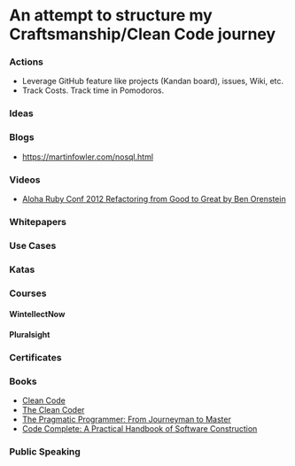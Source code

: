 # An attempt to structure my Craftsmanship/Clean Code journey


### Actions

- Leverage GitHub feature like projects (Kandan board), issues, Wiki, etc.
- Track Costs. Track time in Pomodoros.

### Ideas



### Blogs

- https://martinfowler.com/nosql.html

### Videos
- [Aloha Ruby Conf 2012 Refactoring from Good to Great by Ben Orenstein](https://www.youtube.com/watch?v=DC-pQPq0acs&t=599sI)

### Whitepapers


### Use Cases


### Katas

### Courses


#### WintellectNow


#### Pluralsight


### Certificates


### Books

- [Clean Code](https://www.amazon.com/Clean-Code-Handbook-Software-Craftsmanship/dp/0132350882/ref=sr_1_1?ie=UTF8&qid=1487188245&sr=8-1&keywords=clean+code)
- [The Clean Coder](https://www.amazon.com/Clean-Coder-Conduct-Professional-Programmers/dp/0137081073/ref=pd_sim_14_1?_encoding=UTF8&psc=1&refRID=KA0AA3GQQ1QD5RRHFP8P)
- [The Pragmatic Programmer: From Journeyman to Master](https://www.amazon.com/Pragmatic-Programmer-Journeyman-Master/dp/020161622X/ref=pd_bxgy_14_img_3?_encoding=UTF8&psc=1&refRID=5KEW9C433JAS3HBSNQJM)
- [Code Complete: A Practical Handbook of Software Construction](https://www.amazon.com/Code-Complete-Practical-Handbook-Construction/dp/0735619670/ref=pd_sim_14_2?_encoding=UTF8&psc=1&refRID=JKA16WPNWDR544YB8DHD)

### Public Speaking

